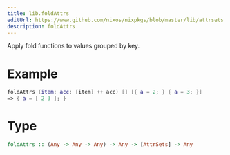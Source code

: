 ```yaml
---
title: lib.foldAttrs
editUrl: https://www.github.com/nixos/nixpkgs/blob/master/lib/attrsets.nix#L508C5
description: foldAttrs
---
```


Apply fold functions to values grouped by key.

# Example

```nix
foldAttrs (item: acc: [item] ++ acc) [] [{ a = 2; } { a = 3; }]
=> { a = [ 2 3 ]; }
```

# Type

```haskell
foldAttrs :: (Any -> Any -> Any) -> Any -> [AttrSets] -> Any
```
